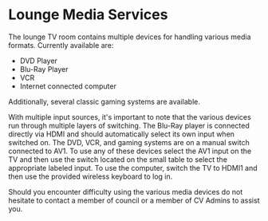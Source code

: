 # Lounge Media Services

The lounge TV room contains multiple devices for handling various media formats.  Currently available are:

* DVD Player
* Blu-Ray Player
* VCR
* Internet connected computer

Additionally, several classic gaming systems are available.

With multiple input sources, it's important to note that the various devices run through multiple layers of switching.  The Blu-Ray player is connected directly via HDMI and should automatically select its own input when switched on.  The DVD, VCR, and gaming systems are on a manual switch connected to AV1.  To use any of these devices select the AV1 input on the TV and then use the switch located on the small table to select the appropriate labeled input.  To use the computer, switch the TV to HDMI1 and then use the provided wireless keyboard to log in.

Should you encounter difficulty using the various media devices do not hesitate to contact a member of council or a member of CV Admins to assist you.

